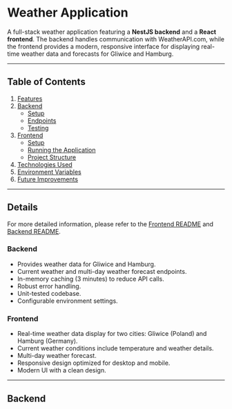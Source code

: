 # Weather Application

A full-stack weather application featuring a **NestJS backend** and a **React frontend**. The backend handles communication with WeatherAPI.com, while the frontend provides a modern, responsive interface for displaying real-time weather data and forecasts for Gliwice and Hamburg.

---

## Table of Contents

1. [Features](#features)
2. [Backend](#backend)
   - [Setup](#backend-setup)
   - [Endpoints](#backend-endpoints)
   - [Testing](#backend-testing)
3. [Frontend](#frontend)
   - [Setup](#frontend-setup)
   - [Running the Application](#running-the-application)
   - [Project Structure](#frontend-project-structure)
4. [Technologies Used](#technologies-used)
5. [Environment Variables](#environment-variables)
6. [Future Improvements](#future-improvements)

---

## Details

For more detailed information, please refer to the [Frontend README](frontend/react-ts/README.md) and [Backend README](backend/README.md).

### Backend

- Provides weather data for Gliwice and Hamburg.
- Current weather and multi-day weather forecast endpoints.
- In-memory caching (3 minutes) to reduce API calls.
- Robust error handling.
- Unit-tested codebase.
- Configurable environment settings.

### Frontend

- Real-time weather data display for two cities: Gliwice (Poland) and Hamburg (Germany).
- Current weather conditions include temperature and weather details.
- Multi-day weather forecast.
- Responsive design optimized for desktop and mobile.
- Modern UI with a clean design.

---

## Backend
